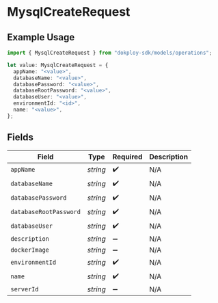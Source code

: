 # MysqlCreateRequest

## Example Usage

```typescript
import { MysqlCreateRequest } from "dokploy-sdk/models/operations";

let value: MysqlCreateRequest = {
  appName: "<value>",
  databaseName: "<value>",
  databasePassword: "<value>",
  databaseRootPassword: "<value>",
  databaseUser: "<value>",
  environmentId: "<id>",
  name: "<value>",
};
```

## Fields

| Field                  | Type                   | Required               | Description            |
| ---------------------- | ---------------------- | ---------------------- | ---------------------- |
| `appName`              | *string*               | :heavy_check_mark:     | N/A                    |
| `databaseName`         | *string*               | :heavy_check_mark:     | N/A                    |
| `databasePassword`     | *string*               | :heavy_check_mark:     | N/A                    |
| `databaseRootPassword` | *string*               | :heavy_check_mark:     | N/A                    |
| `databaseUser`         | *string*               | :heavy_check_mark:     | N/A                    |
| `description`          | *string*               | :heavy_minus_sign:     | N/A                    |
| `dockerImage`          | *string*               | :heavy_minus_sign:     | N/A                    |
| `environmentId`        | *string*               | :heavy_check_mark:     | N/A                    |
| `name`                 | *string*               | :heavy_check_mark:     | N/A                    |
| `serverId`             | *string*               | :heavy_minus_sign:     | N/A                    |